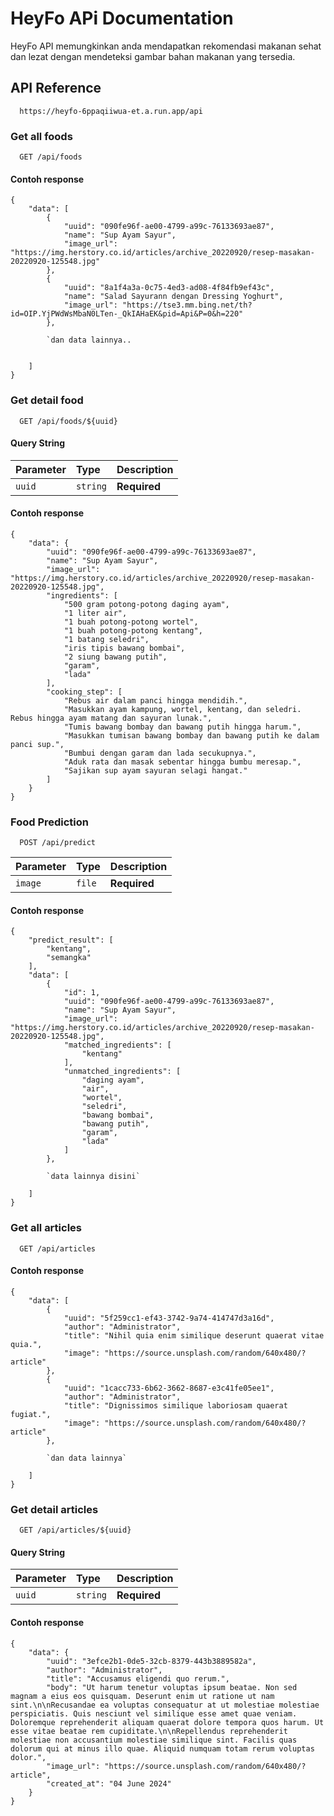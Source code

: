 
# HeyFo APi Documentation

HeyFo API memungkinkan anda mendapatkan rekomendasi makanan sehat dan lezat dengan mendeteksi gambar bahan makanan yang tersedia.


## API Reference

```http
  https://heyfo-6ppaqiiwua-et.a.run.app/api
```


### Get all foods

```http
  GET /api/foods
```
#### Contoh response

```
{
    "data": [
        {
            "uuid": "090fe96f-ae00-4799-a99c-76133693ae87",
            "name": "Sup Ayam Sayur",
            "image_url": "https://img.herstory.co.id/articles/archive_20220920/resep-masakan-20220920-125548.jpg"
        },
        {
            "uuid": "8a1f4a3a-0c75-4ed3-ad08-4f84fb9ef43c",
            "name": "Salad Sayurann dengan Dressing Yoghurt",
            "image_url": "https://tse3.mm.bing.net/th?id=OIP.YjPWdWsMbaN0LTen-_QkIAHaEK&pid=Api&P=0&h=220"
        },

        `dan data lainnya..


    ]
}
```



### Get detail food

```http
  GET /api/foods/${uuid}
```
#### Query String


| Parameter | Type     | Description                       |
| :-------- | :------- | :-------------------------------- |
| `uuid`      | `string` | **Required** |

#### Contoh response

```
{
    "data": {
        "uuid": "090fe96f-ae00-4799-a99c-76133693ae87",
        "name": "Sup Ayam Sayur",
        "image_url": "https://img.herstory.co.id/articles/archive_20220920/resep-masakan-20220920-125548.jpg",
        "ingredients": [
            "500 gram potong-potong daging ayam",
            "1 liter air",
            "1 buah potong-potong wortel",
            "1 buah potong-potong kentang",
            "1 batang seledri",
            "iris tipis bawang bombai",
            "2 siung bawang putih",
            "garam",
            "lada"
        ],
        "cooking_step": [
            "Rebus air dalam panci hingga mendidih.",
            "Masukkan ayam kampung, wortel, kentang, dan seledri. Rebus hingga ayam matang dan sayuran lunak.",
            "Tumis bawang bombay dan bawang putih hingga harum.",
            "Masukkan tumisan bawang bombay dan bawang putih ke dalam panci sup.",
            "Bumbui dengan garam dan lada secukupnya.",
            "Aduk rata dan masak sebentar hingga bumbu meresap.",
            "Sajikan sup ayam sayuran selagi hangat."
        ]
    }
}
```

### Food Prediction

```http
  POST /api/predict
```




| Parameter | Type     | Description                       |
| :-------- | :------- | :-------------------------------- |
| `image`      | `file` | **Required** |

#### Contoh response

```
{
    "predict_result": [
        "kentang",
        "semangka"
    ],
    "data": [
        {
            "id": 1,
            "uuid": "090fe96f-ae00-4799-a99c-76133693ae87",
            "name": "Sup Ayam Sayur",
            "image_url": "https://img.herstory.co.id/articles/archive_20220920/resep-masakan-20220920-125548.jpg",
            "matched_ingredients": [
                "kentang"
            ],
            "unmatched_ingredients": [
                "daging ayam",
                "air",
                "wortel",
                "seledri",
                "bawang bombai",
                "bawang putih",
                "garam",
                "lada"
            ]
        },

        `data lainnya disini`

    ]
}
```


### Get all articles

```http
  GET /api/articles
```
#### Contoh response

```
{
    "data": [
        {
            "uuid": "5f259cc1-ef43-3742-9a74-414747d3a16d",
            "author": "Administrator",
            "title": "Nihil quia enim similique deserunt quaerat vitae quia.",
            "image": "https://source.unsplash.com/random/640x480/?article"
        },
        {
            "uuid": "1cacc733-6b62-3662-8687-e3c41fe05ee1",
            "author": "Administrator",
            "title": "Dignissimos similique laboriosam quaerat fugiat.",
            "image": "https://source.unsplash.com/random/640x480/?article"
        },

        `dan data lainnya`

    ]
}
```

### Get detail articles

```http
  GET /api/articles/${uuid}
```
#### Query String


| Parameter | Type     | Description                       |
| :-------- | :------- | :-------------------------------- |
| `uuid`      | `string` | **Required** |

#### Contoh response

```
{
    "data": {
        "uuid": "3efce2b1-0de5-32cb-8379-443b3889582a",
        "author": "Administrator",
        "title": "Accusamus eligendi quo rerum.",
        "body": "Ut harum tenetur voluptas ipsum beatae. Non sed magnam a eius eos quisquam. Deserunt enim ut ratione ut nam sint.\n\nRecusandae ea voluptas consequatur at ut molestiae molestiae perspiciatis. Quis nesciunt vel similique esse amet quae veniam. Doloremque reprehenderit aliquam quaerat dolore tempora quos harum. Ut esse vitae beatae rem cupiditate.\n\nRepellendus reprehenderit molestiae non accusantium molestiae similique sint. Facilis quas dolorum qui at minus illo quae. Aliquid numquam totam rerum voluptas dolor.",
        "image_url": "https://source.unsplash.com/random/640x480/?article",
        "created_at": "04 June 2024"
    }
}
```